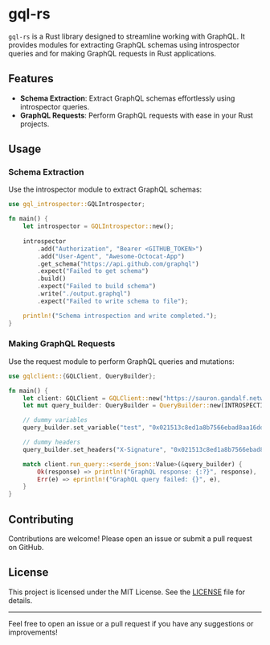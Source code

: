 # gql-rs

`gql-rs` is a Rust library designed to streamline working with GraphQL. It provides modules for extracting GraphQL schemas using introspector queries and for making GraphQL requests in Rust applications.

## Features

- **Schema Extraction**: Extract GraphQL schemas effortlessly using introspector queries.
- **GraphQL Requests**: Perform GraphQL requests with ease in your Rust projects.


## Usage

### Schema Extraction

Use the introspector module to extract GraphQL schemas:

```rust
use gql_introspector::GQLIntrospector;

fn main() {
    let introspector = GQLIntrospector::new();
    
    introspector
        .add("Authorization", "Bearer <GITHUB_TOKEN>")
        .add("User-Agent", "Awesome-Octocat-App")
        .get_schema("https://api.github.com/graphql")
        .expect("Failed to get schema")
        .build()
        .expect("Failed to build schema")
        .write("./output.graphql")
        .expect("Failed to write schema to file");

    println!("Schema introspection and write completed.");
}
```

### Making GraphQL Requests

Use the request module to perform GraphQL queries and mutations:

```rust
use gqlclient::{GQLClient, QueryBuilder};

fn main() {
    let client: GQLClient = GQLClient::new("https://sauron.gandalf.network/public/gql");
    let mut query_builder: QueryBuilder = QueryBuilder::new(INTROSPECTION_QUERY);

    // dummy variables 
    query_builder.set_variable("test", "0x021513c8ed1a8b7566ebad8aa16ddcb476e83eaf493667db6967a9cd76fd70b388");

    // dummy headers 
    query_builder.set_headers("X-Signature", "0x021513c8ed1a8b7566ebad8aa16ddcb476e83eaf493667db6967a9cd76fd70b388");

    match client.run_query::<serde_json::Value>(&query_builder) {
        Ok(response) => println!("GraphQL response: {:?}", response),
        Err(e) => eprintln!("GraphQL query failed: {}", e),
    }
}
```

## Contributing

Contributions are welcome! Please open an issue or submit a pull request on GitHub.

## License

This project is licensed under the MIT License. See the [LICENSE](LICENSE) file for details.

---

Feel free to open an issue or a pull request if you have any suggestions or improvements!
